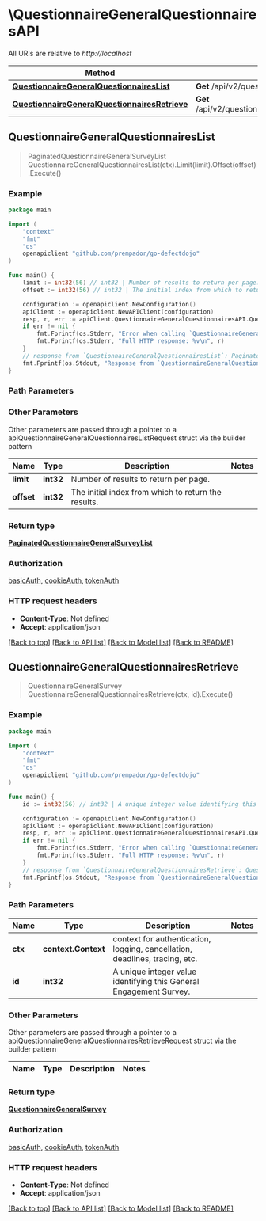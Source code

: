 # \QuestionnaireGeneralQuestionnairesAPI

All URIs are relative to *http://localhost*

Method | HTTP request | Description
------------- | ------------- | -------------
[**QuestionnaireGeneralQuestionnairesList**](QuestionnaireGeneralQuestionnairesAPI.md#QuestionnaireGeneralQuestionnairesList) | **Get** /api/v2/questionnaire_general_questionnaires/ | 
[**QuestionnaireGeneralQuestionnairesRetrieve**](QuestionnaireGeneralQuestionnairesAPI.md#QuestionnaireGeneralQuestionnairesRetrieve) | **Get** /api/v2/questionnaire_general_questionnaires/{id}/ | 



## QuestionnaireGeneralQuestionnairesList

> PaginatedQuestionnaireGeneralSurveyList QuestionnaireGeneralQuestionnairesList(ctx).Limit(limit).Offset(offset).Execute()



### Example

```go
package main

import (
	"context"
	"fmt"
	"os"
	openapiclient "github.com/prempador/go-defectdojo"
)

func main() {
	limit := int32(56) // int32 | Number of results to return per page. (optional)
	offset := int32(56) // int32 | The initial index from which to return the results. (optional)

	configuration := openapiclient.NewConfiguration()
	apiClient := openapiclient.NewAPIClient(configuration)
	resp, r, err := apiClient.QuestionnaireGeneralQuestionnairesAPI.QuestionnaireGeneralQuestionnairesList(context.Background()).Limit(limit).Offset(offset).Execute()
	if err != nil {
		fmt.Fprintf(os.Stderr, "Error when calling `QuestionnaireGeneralQuestionnairesAPI.QuestionnaireGeneralQuestionnairesList``: %v\n", err)
		fmt.Fprintf(os.Stderr, "Full HTTP response: %v\n", r)
	}
	// response from `QuestionnaireGeneralQuestionnairesList`: PaginatedQuestionnaireGeneralSurveyList
	fmt.Fprintf(os.Stdout, "Response from `QuestionnaireGeneralQuestionnairesAPI.QuestionnaireGeneralQuestionnairesList`: %v\n", resp)
}
```

### Path Parameters



### Other Parameters

Other parameters are passed through a pointer to a apiQuestionnaireGeneralQuestionnairesListRequest struct via the builder pattern


Name | Type | Description  | Notes
------------- | ------------- | ------------- | -------------
 **limit** | **int32** | Number of results to return per page. | 
 **offset** | **int32** | The initial index from which to return the results. | 

### Return type

[**PaginatedQuestionnaireGeneralSurveyList**](PaginatedQuestionnaireGeneralSurveyList.md)

### Authorization

[basicAuth](../README.md#basicAuth), [cookieAuth](../README.md#cookieAuth), [tokenAuth](../README.md#tokenAuth)

### HTTP request headers

- **Content-Type**: Not defined
- **Accept**: application/json

[[Back to top]](#) [[Back to API list]](../README.md#documentation-for-api-endpoints)
[[Back to Model list]](../README.md#documentation-for-models)
[[Back to README]](../README.md)


## QuestionnaireGeneralQuestionnairesRetrieve

> QuestionnaireGeneralSurvey QuestionnaireGeneralQuestionnairesRetrieve(ctx, id).Execute()



### Example

```go
package main

import (
	"context"
	"fmt"
	"os"
	openapiclient "github.com/prempador/go-defectdojo"
)

func main() {
	id := int32(56) // int32 | A unique integer value identifying this General Engagement Survey.

	configuration := openapiclient.NewConfiguration()
	apiClient := openapiclient.NewAPIClient(configuration)
	resp, r, err := apiClient.QuestionnaireGeneralQuestionnairesAPI.QuestionnaireGeneralQuestionnairesRetrieve(context.Background(), id).Execute()
	if err != nil {
		fmt.Fprintf(os.Stderr, "Error when calling `QuestionnaireGeneralQuestionnairesAPI.QuestionnaireGeneralQuestionnairesRetrieve``: %v\n", err)
		fmt.Fprintf(os.Stderr, "Full HTTP response: %v\n", r)
	}
	// response from `QuestionnaireGeneralQuestionnairesRetrieve`: QuestionnaireGeneralSurvey
	fmt.Fprintf(os.Stdout, "Response from `QuestionnaireGeneralQuestionnairesAPI.QuestionnaireGeneralQuestionnairesRetrieve`: %v\n", resp)
}
```

### Path Parameters


Name | Type | Description  | Notes
------------- | ------------- | ------------- | -------------
**ctx** | **context.Context** | context for authentication, logging, cancellation, deadlines, tracing, etc.
**id** | **int32** | A unique integer value identifying this General Engagement Survey. | 

### Other Parameters

Other parameters are passed through a pointer to a apiQuestionnaireGeneralQuestionnairesRetrieveRequest struct via the builder pattern


Name | Type | Description  | Notes
------------- | ------------- | ------------- | -------------


### Return type

[**QuestionnaireGeneralSurvey**](QuestionnaireGeneralSurvey.md)

### Authorization

[basicAuth](../README.md#basicAuth), [cookieAuth](../README.md#cookieAuth), [tokenAuth](../README.md#tokenAuth)

### HTTP request headers

- **Content-Type**: Not defined
- **Accept**: application/json

[[Back to top]](#) [[Back to API list]](../README.md#documentation-for-api-endpoints)
[[Back to Model list]](../README.md#documentation-for-models)
[[Back to README]](../README.md)

